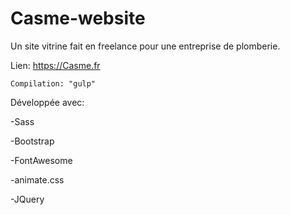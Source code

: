 # Casme-website
 
Un site vitrine fait en freelance pour une entreprise de plomberie.

Lien: https://Casme.fr

    Compilation: "gulp"

Développée avec:

-Sass

-Bootstrap

-FontAwesome

-animate.css

-JQuery

